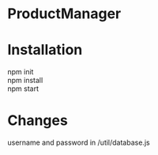 ﻿# ProductManager
  # Installation 
  npm init <br>
  npm install <br>
  npm start
  
  # Changes
  username and password in /util/database.js
